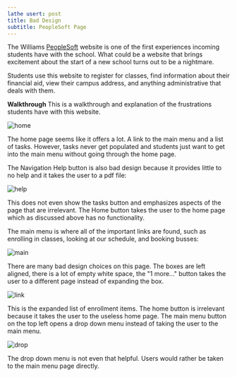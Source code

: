 ```yaml
---
lathe usert: post
title: Bad Design
subtitle: PeopleSoft Page
---
```


The Williams [PeopleSoft](http://sarah.williams.edu) website is one of the first experiences incoming students have with the school.
What could be a website that brings excitement about the start of a new school turns out to be a nightmare.

Students use this website to register for classes, find information about their financial aid, view their campus address, and anything administrative that deals with them.

**Walkthrough**
This is a walkthrough and explanation of the frustrations students have with this website.

![home](/Users/20je8/Desktop/home.png)

The home page seems like it offers a lot. A link to the main menu and a list of tasks. However, tasks never get populated and students just want to get into the main menu without going through the home page.

The Navigation Help button is also bad design because it provides little to no help and it takes the user to a pdf file:

![help](/Users/20je8/Desktop/help.png)

This does not even show the tasks button and emphasizes aspects of the page that are irrelevant. The Home button takes the user to the home page which as discussed above has no functionality.

The main menu is where all of the important links are found, such as enrolling in classes, looking at our schedule, and booking busses:

![main](/Users/20je8/Desktop/home2.png)

There are many bad design choices on this page. The boxes are left aligned, there is a lot of empty white space, the "1 more..." button takes the user to a different page instead of expanding the box.

![link](/Users/20je8/Desktop/link.png)

This is the expanded list of enrollment items. The home button is irrelevant because it takes the user to the useless home page. The main menu button on the top left opens a drop down menu instead of taking the user to the main menu.

![drop](/Users/20je8/Desktop/drop.png)

The drop down menu is not even that helpful. Users would rather be taken to the main menu page directly.
